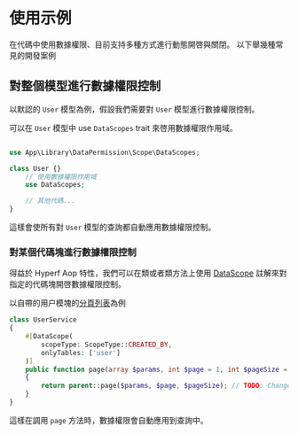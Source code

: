 # 使用示例

在代碼中使用數據權限、目前支持多種方式進行動態開啓與關閉。
以下舉幾種常見的開發案例

## 對整個模型進行數據權限控制

以默認的 `User` 模型為例，假設我們需要對 `User` 模型進行數據權限控制。

可以在 `User` 模型中 use  `DataScopes` trait 來啓用數據權限作用域。

```php

use App\Library\DataPermission\Scope\DataScopes;

class User {}
    // 使用數據權限作用域
    use DataScopes;

    // 其他代碼...
}
```

這樣會使所有對 `User` 模型的查詢都自動應用數據權限控制。

### 對某個代碼塊進行數據權限控制

得益於 Hyperf Aop 特性，我們可以在類或者類方法上使用 [DataScope](https://github.com/mineadmin/MineAdmin/blob/master-department/app/Library/DataPermission/Attribute/DataScope.php) 註解來對指定的代碼塊開啓數據權限控制。 

以自帶的用户模塊的[分頁列表](https://github.com/mineadmin/MineAdmin/blob/master-department/app/Service/Permission/UserService.php#L93~L100)為例

```php
class UserService
{
    #[DataScope(
        scopeType: ScopeType::CREATED_BY,
        onlyTables: ['user']
    )]
    public function page(array $params, int $page = 1, int $pageSize = 10): array
    {
        return parent::page($params, $page, $pageSize); // TODO: Change the autogenerated stub
    }
}
```

這樣在調用 `page` 方法時，數據權限會自動應用到查詢中。
